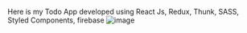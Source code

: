 Here is my Todo App developed using React Js, Redux, Thunk, SASS, Styled Components, firebase
![image](https://user-images.githubusercontent.com/66833161/229266471-c261b097-4ca0-4d86-9fef-31af54159b22.png)

